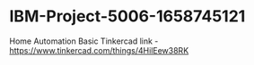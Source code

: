 # IBM-Project-5006-1658745121
Home Automation Basic
Tinkercad link - https://www.tinkercad.com/things/4HilEew38RK
